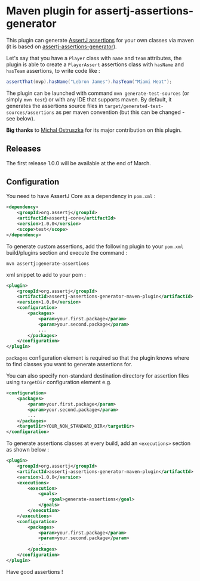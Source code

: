 Maven plugin for assertj-assertions-generator
==

This plugin can generate [AssertJ assertions](https://github.com/joel-costigliola/assertj-core) for your own classes via maven (it is based on [assertj-assertions-generator](https://github.com/joel-costigliola/assertj-assertions-generator)).

Let's say that you have a `Player` class with `name` and `team` attributes, the plugin is able to create a `PlayerAssert` assertions class with `hasName` and `hasTeam` assertions, to write code like :

```java
assertThat(mvp).hasName("Lebron James").hasTeam("Miami Heat");
```

The plugin can be launched with command `mvn generate-test-sources` (or simply `mvn test`) or with any IDE that supports maven.
By default, it generates the assertions source files in `target/generated-test-sources/assertions` as per maven convention (but this can be changed - see below).

**Big thanks** to [Michal Ostruszka](https://github.com/mostr) for its major contribution on this plugin.

Releases
--

The first release 1.0.0 will be available at the end of March.

Configuration
--

You need to have AssertJ Core as a dependency in `pom.xml` :

```xml
<dependency>
    <groupId>org.assertj</groupId>
    <artifactId>assertj-core</artifactId>
    <version>1.0.0</version>
    <scope>test</scope>
</dependency>
```

To generate custom assertions, add the following plugin to your `pom.xml` build/plugins section and execute the command :
```
mvn assertj:generate-assertions
```

xml snippet to add to your pom :

```xml
<plugin>
    <groupId>org.assertj</groupId>
    <artifactId>assertj-assertions-generator-maven-plugin</artifactId>
    <version>1.0.0</version>
    <configuration>
        <packages>
            <param>your.first.package</param>
            <param>your.second.package</param>
            ...
        </packages>
    </configuration>
</plugin>
```

`packages` configuration element is required so that the plugin knows where to find classes you want to generate assertions for.

You can also specify non-standard destination directory for assertion files using `targetDir` configuration element e.g.

```xml
<configuration>
    <packages>
        <param>your.first.package</param>
        <param>your.second.package</param>
        ...
    </packages>
    <targetDir>YOUR_NON_STANDARD_DIR</targetDir>
</configuration>
```

To generate assertions classes at every build, add an `<executions>` section as shown below :

```xml
<plugin>
    <groupId>org.assertj</groupId>
    <artifactId>assertj-assertions-generator-maven-plugin</artifactId>
    <version>1.0.0</version>
    <executions>
        <execution>
            <goals>
                <goal>generate-assertions</goal>
            </goals>
        </execution>
    </executions>
    <configuration>
        <packages>
            <param>your.first.package</param>
            <param>your.second.package</param>
            ...
        </packages>
    </configuration>
</plugin>
```

Have good assertions !
